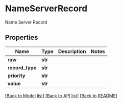 # NameServerRecord

Name Server Record
## Properties
Name | Type | Description | Notes
------------ | ------------- | ------------- | -------------
**raw** | **str** |  | 
**record_type** | **str** |  | 
**priority** | **str** |  | 
**value** | **str** |  | 

[[Back to Model list]](../README#documentation-for-models) [[Back to API list]](../README#documentation-for-api-endpoints) [[Back to README]](../README)


